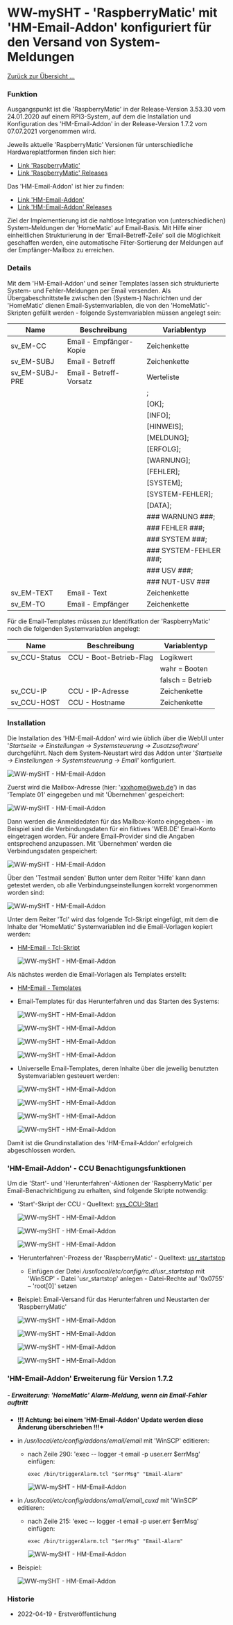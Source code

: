 # WW-mySHT - 'RaspberryMatic' mit 'HM-Email-Addon' konfiguriert für den Versand von System-Meldungen

[Zurück zur Übersicht ... ](../README.md)

### Funktion
Ausgangspunkt ist die 'RaspberryMatic' in der Release-Version 3.53.30 vom 24.01.2020 auf einem RPI3-System, auf dem die Installation und Konfiguration des 'HM-Email-Addon' in der Release-Version 1.7.2 vom 07.07.2021 vorgenommen wird.

Jeweils aktuelle 'RaspberryMatic' Versionen für unterschiedliche Hardwareplattformen finden sich hier:

- [Link 'RaspberryMatic'](https://github.com/jens-maus/RaspberryMatic/)
- [Link 'RaspberryMatic' Releases](https://github.com/jens-maus/RaspberryMatic/releases)

Das 'HM-Email-Addon' ist hier zu finden:

- [Link 'HM-Email-Addon'](https://github.com/homematic-community/hm_email)
- [Link 'HM-Email-Addon' Releases](https://github.com/homematic-community/hm_email/releases)

Ziel der Implementierung ist die nahtlose Integration von (unterschiedlichen) System-Meldungen der 'HomeMatic' auf Email-Basis. Mit Hilfe einer einheitlichen Strukturierung in der 'Email-Betreff-Zeile' soll die Möglichkeit geschaffen werden, eine automatische Filter-Sortierung der Meldungen auf der Empfänger-Mailbox zu erreichen.

### Details

Mit dem 'HM-Email-Addon' und seiner Templates lassen sich strukturierte System- und Fehler-Meldungen per Email versenden. Als Übergabeschnittstelle zwischen den (System-) Nachrichten und der 'HomeMatic' dienen Email-Systemvariablen, die von den 'HomeMatic'-Skripten gefüllt werden - folgende Systemvariablen müssen angelegt sein:

| Name | Beschreibung | Variablentyp
| --- | --- | --- |
| sv_EM-CC | Email - Empfänger-Kopie | Zeichenkette |
| sv_EM-SUBJ | Email - Betreff | Zeichenkette |
| sv_EM-SUBJ-PRE | Email - Betreff-Vorsatz | Werteliste |
||| ; |
||| [OK]; |
||| [INFO]; |
||| [HINWEIS]; |
||| [MELDUNG]; |
||| [ERFOLG]; |
||| [WARNUNG]; |
||| [FEHLER]; |
||| [SYSTEM]; |
||| [SYSTEM-FEHLER]; |
||| [DATA]; |
||| ### WARNUNG ###; |
||| ### FEHLER ###; |
||| ### SYSTEM ###; |
||| ### SYSTEM-FEHLER ###; |
||| ### USV ###; |
||| ### NUT-USV ### |
| sv_EM-TEXT | Email - Text | Zeichenkette |
| sv_EM-TO | Email - Empfänger | Zeichenkette |

Für die Email-Templates müssen zur Identifkation der 'RaspberryMatic' noch die folgenden Systemvariablen angelegt:

| Name | Beschreibung | Variablentyp
| --- | --- | --- |
| sv_CCU-Status | CCU - Boot-Betrieb-Flag	| Logikwert |
| | | wahr = Booten |
| | | falsch = Betrieb |
| sv_CCU-IP | CCU - IP-Adresse | Zeichenkette |
| sv_CCU-HOST | CCU - Hostname | Zeichenkette |

### Installation

Die Installation des 'HM-Email-Addon' wird wie üblich über die WebUI unter '*Startseite -> Einstellungen -> Systemsteuerung -> Zusatzsoftware*' durchgeführt. Nach dem System-Neustart wird das Addon unter '*Startseite -> Einstellungen -> Systemsteuerung -> Email*' konfiguriert.

![WW-mySHT - HM-Email-Addon](./img/hm_email_info.jpg)

Zuerst wird die Mailbox-Adresse (hier: 'xxxhome@web.de') in das 'Template 01' eingegeben und mit 'Übernehmen' gespeichert:

![WW-mySHT - HM-Email-Addon](./img/hm_email_template_01.jpg)

Dann werden die Anmeldedaten für das Mailbox-Konto eingegeben - im Beispiel sind die Verbindungsdaten für ein fiktives 'WEB.DE' Email-Konto eingetragen worden. Für andere Email-Provider sind die Angaben entsprechend anzupassen. Mit 'Übernehmen' werden die Verbindungsdaten gespeichert:

![WW-mySHT - HM-Email-Addon](./img/hm_email_account.jpg)

Über den 'Testmail senden' Button unter dem Reiter 'Hilfe' kann dann getestet werden, ob alle Verbindungseinstellungen korrekt vorgenommen worden sind:

![WW-mySHT - HM-Email-Addon](./img/hm_email_hilfe.jpg)

Unter dem Reiter 'Tcl' wird das folgende Tcl-Skript eingefügt, mit dem die Inhalte der 'HomeMatic' Systemvariablen ind die Email-Vorlagen kopiert werden:

- [HM-Email - Tcl-Skript](./bin/email_tcl.txt)

  ![WW-mySHT - HM-Email-Addon](./img/hm_email_tcl.jpg)

Als nächstes werden die Email-Vorlagen als Templates erstellt:

- [HM-Email - Templates](./bin/email_templates.txt)

- Email-Templates für das Herunterfahren und das Starten des Systems:

  ![WW-mySHT - HM-Email-Addon](./img/hm_email_template_50.jpg)

  ![WW-mySHT - HM-Email-Addon](./img/hm_email_template_49.jpg)

  ![WW-mySHT - HM-Email-Addon](./img/hm_email_template_48.jpg)

  ![WW-mySHT - HM-Email-Addon](./img/hm_email_template_47.jpg)

- Universelle Email-Templates, deren Inhalte über die jeweilig benutzten Systemvariablen gesteuert werden:

  ![WW-mySHT - HM-Email-Addon](./img/hm_email_template_40.jpg)

  ![WW-mySHT - HM-Email-Addon](./img/hm_email_template_41.jpg)

  ![WW-mySHT - HM-Email-Addon](./img/hm_email_template_42.jpg)

  ![WW-mySHT - HM-Email-Addon](./img/hm_email_template_43.jpg)

Damit ist die Grundinstallation des 'HM-Email-Addon' erfolgreich abgeschlossen worden.

### 'HM-Email-Addon' - CCU Benachtigungsfunktionen

Um die 'Start'- und 'Herunterfahren'-Aktionen der 'RaspberryMatic' per Email-Benachrichtigung zu erhalten, sind folgende Skripte notwendig:

- 'Start'-Skript der CCU - Quelltext: [sys_CCU-Start](./bin/hm_sys_ccu_start.txt)

  ![WW-mySHT - HM-Email-Addon](./img/hm_sys_ccu_start_1.jpg)

  ![WW-mySHT - HM-Email-Addon](./img/hm_sys_ccu_start_2.jpg)

  ![WW-mySHT - HM-Email-Addon](./img/hm_sys_ccu_start_3.jpg)

- 'Herunterfahren'-Prozess der 'RaspberryMatic' - Quelltext: [usr_startstop](./bin/hm_usr_startstop.txt)

    -	Einfügen der Datei */usr/local/etc/config/rc.d/usr_startstop* mit 'WinSCP'
      - Datei 'usr_startstop' anlegen
      - Datei-Rechte auf '0x0755' – 'root[0]' setzen


- Beispiel: Email-Versand für das Herunterfahren und Neustarten der 'RaspberryMatic'

  ![WW-mySHT - HM-Email-Addon](./img/hm_email_mbox_all.jpg)

  ![WW-mySHT - HM-Email-Addon](./img/hm_email_mbox_1.jpg)

  ![WW-mySHT - HM-Email-Addon](./img/hm_email_mbox_2.jpg)

  ![WW-mySHT - HM-Email-Addon](./img/hm_email_mbox_3.jpg)

### 'HM-Email-Addon' Erweiterung für Version 1.7.2

##### - Erweiterung: 'HomeMatic' Alarm-Meldung, wenn ein Email-Fehler auftritt

- <b>!!! Achtung: bei einem 'HM-Email-Addon' Update werden diese Änderung überschrieben !!!*</b>

- in */usr/local/etc/config/addons/email/email* mit 'WinSCP' editieren:
  - nach Zeile 290: 'exec -- logger -t email -p user.err $errMsg' einfügen:
    ```
    exec /bin/triggerAlarm.tcl "$errMsg" "Email-Alarm"
    ```
    ![WW-mySHT - HM-Email-Addon](./img/EmailAddon_172_Alarm_email.jpg)


- in */usr/local/etc/config/addons/email/email_cuxd* mit 'WinSCP' editieren:
  - nach Zeile 215: 'exec -- logger -t email -p user.err $errMsg' einfügen:
    ```
    exec /bin/triggerAlarm.tcl "$errMsg" "Email-Alarm"
    ```
    ![WW-mySHT - HM-Email-Addon](./img/EmailAddon_172_Alarm_email_cuxd.jpg)


- Beispiel:

  ![WW-mySHT - HM-Email-Addon](./img/EmailAddon_172_Alarm.jpg)

### Historie
- 2022-04-19 - Erstveröffentlichung
